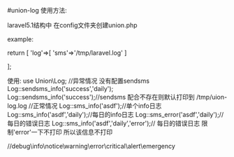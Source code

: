 #union-log
使用方法:

laravel5.1结构中 在config文件夹创建union.php

example:

return [
    'log'=>[
        'sms'=>'/tmp/laravel.log'
    ]

];

使用:
use Union\Log;
//异常情况 没有配置sendsms
Log::sendsms_info('success','daily');
Log::sendsms_info('success');//sendsms 配合不存在则默认打印到 /tmp/uion-log.log
//正常情况
Log::sms_info('asdf');//单个info日志
Log::sms_info('asdf','daily');//每日的info日志
Log::sms_error('asdf','daily');// 每日的错误日志
Log::sms_info('asdf','daily','error');// 每日的错误日志 限制'error'一下不打印 所以该信息不打印

//debug\info\notice\warning\error\critical\alert\emergency

